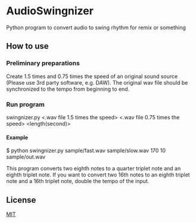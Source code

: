 # AudioSwingnizer
Python program to convert audio to swing rhythm for remix or something

## How to use
### Preliminary preparations
Create 1.5 times and 0.75 times the speed of an original sound source (Please use 3rd party software, e.g. DAW). The original wav file should be synchronized to the tempo from beginning to end.

### Run program
swingnizer.py <.wav file 1.5 times the speed> <.wav file 0.75 times the speed> <tempo> <length(second)> <output wav file>

#### Example
$ python swingnizer.py sample/fast.wav sample/slow.wav 170 10 sample/out.wav

This program converts two eighth notes to a quarter triplet note and an eighth triplet note. If you want to convert two 16th notes to an eighth triplet note and a 16th triplet note, double the tempo of the input.

## License
[MIT](https://github.com/cln515/AudioSwingnizer/blob/master/LICENSE)